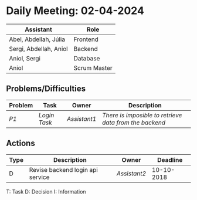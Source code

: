 # Daily Meeting: 02-04-2024

| **Assistant**          | **Role**     |
|------------------------|--------------|
| Abel, Abdellah, Júlia  | Frontend     |
| Sergi, Abdellah, Aniol | Backend      |
| Aniol, Sergi           | Database     |
| Aniol                  | Scrum Master |

## Problems/Difficulties

| Problem | Task         | Owner        | Description                                            |
|---------|--------------|--------------|--------------------------------------------------------|
| _P1_    | _Login Task_ | _Assistant1_ | _There is imposible to retrieve data from the backend_ |

## Actions

| Type | Description                      | Owner        | Deadline   |
|------|----------------------------------|--------------|------------|
| D    | Revise backend login api service | _Assistant2_ | 10-10-2018 |

T: Task
D: Decision
I: Information
